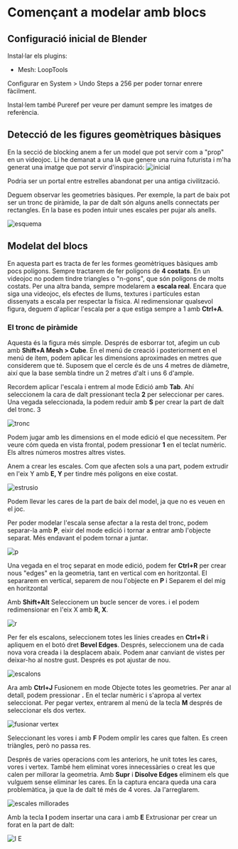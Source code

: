 # Començant a modelar amb blocs

## Configuració inicial de Blender

Instal·lar els plugins:

* Mesh: LoopTools

Configurar en System > Undo Steps a 256 per poder tornar enrere fàcilment.

Instal·lem també Pureref per veure per damunt sempre les imatges de referència. 

## Detecció de les figures geomètriques bàsiques

En la secció de blocking anem a fer un model que pot servir com a "prop" en un videojoc.
Li he demanat a una IA que genere una ruina futurista i m'ha generat una imatge que pot servir d'inspiració:
![inicial](imgs/dalleinicial.png "Imatge Inicial")

Podria ser un portal entre estrelles abandonat per una antiga civilització.

Deguem observar les geometries bàsiques. Per exemple, la part de baix pot ser un tronc de piràmide, la par de dalt són alguns anells connectats per rectangles. En la base es poden intuir unes escales per pujar als anells. 

![esquema](imgs/esquema.png "Esquema geometria")

## Modelat del blocs

En aquesta part es tracta de fer les formes geomètriques bàsiques amb pocs polígons. Sempre tractarem de fer polígons de **4 costats**. En un videojoc no podem tindre triangles o "n-gons", que són polígons de molts costats. 
Per una altra banda, sempre modelarem a **escala real**. Encara que siga una videojoc, els efectes de llums, textures i partícules estan dissenyats a escala per respectar la física. Al redimensionar qualsevol figura, deguem d'aplicar l'escala per a que estiga sempre a 1 amb **Ctrl+A**. 

### El tronc de piràmide

Aquesta és la figura més simple. Després de esborrar tot, afegim un cub amb **Shift+A Mesh > Cube**. En el menú de creació i posteriorment en el menú de ítem, podem aplicar les dimensions aproximades en metres que considerem que té. Suposem que el cercle és de uns 4 metres de diàmetre, així que la base sembla tindre un 2 metres d'alt i uns 6 d'ample.

Recordem aplicar l'escala i entrem al mode Edició amb **Tab**. Ahí seleccionem la cara de dalt pressionant tecla **2** per seleccionar per cares. Una vegada seleccionada, la podem reduir amb **S** per crear la part de dalt del tronc. 3

![tronc](imgs/redimensionartronc.gif "Redimensionar la part de dalt")

Podem jugar amb les dimensions en el mode edició el que necessitem. Per veure cóm queda en vista frontal, podem pressionar **1** en el teclat numèric. Els altres números mostres altres vistes. 

Anem a crear les escales. Com que afecten sols a una part, podem extrudir en l'eix Y amb **E, Y** per tindre més polígons en eixe costat. 

![estrusio](imgs/extrusioescales.gif "Estrusió per a les escales")

Podem llevar les cares de la part de baix del model, ja que no es veuen en el joc.

Per poder modelar l'escala sense afectar a la resta del tronc, podem separar-la amb **P**, eixir del mode edició i tornar a entrar amb l'objecte separat. Més endavant el podem tornar a juntar.

![p](imgs/separarenP.gif "Separar amb P")

Una vegada en el troç separat en mode edició, podem fer **Ctrl+R** per crear nous "edges" en la geometria, tant en vertical com en horitzontal. El separarem en vertical, separem de nou l'objecte en **P** i Separem el del mig en horitzontal

Amb **Shift+Alt** Seleccionem un bucle sencer de vores. i el podem redimensionar en l'eix X amb **R, X**.

![r](imgs/separarenR.gif "Separar amb R")

Per fer els escalons, seleccionem totes les línies creades en **Ctrl+R** i apliquem en el botó dret **Bevel Edges**. Després, seleccionem una de cada nova vora creada i la desplacem abaix. Podem anar canviant de vistes per deixar-ho al nostre gust. Després es pot ajustar de nou.

![escalons](imgs/escalons.gif "Creació dels escalons")

Ara amb **Ctrl+J** Fusionem en mode Objecte totes les geometries. Per anar al detall, podem pressionar **.** En el teclar numèric i s'apropa al vertex seleccionat. Per pegar vertex, entrarem al menú de la tecla **M** després de seleccionar els dos vertex. 

![fusionar vertex](imgs/fusionarvertex.gif "Fusionar vertex")

Seleccionant les vores i amb **F** Podem omplir les cares que falten. Es creen triàngles, però no passa res.

Després de varies operacions com les anteriors, he unit totes les cares, vores i vertex. També hem eliminat vores innecessàries o creat les que calen per millorar la geometria. Amb **Supr** i **Disolve Edges** eliminem els que vulguem sense eliminar les cares.
En la captura encara queda una cara problemàtica, ja que la de dalt té més de 4 vores. Ja l'arreglarem. 

![escales millorades](imgs/escalesacabades.png "Millores geomètriques en les escales")

Amb la tecla **I** podem insertar una cara i amb **E** Extrusionar per crear un forat en la part de dalt:

![I E](imgs/insertariextruir.png "Insertar Extruir")



